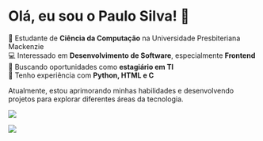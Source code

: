 # Olá, eu sou o Paulo Silva! 👋

📌 Estudante de **Ciência da Computação** na Universidade Presbiteriana Mackenzie  
💻 Interessado em **Desenvolvimento de Software**, especialmente **Frontend**  
🔎 Buscando oportunidades como **estagiário em TI**  
🚀 Tenho experiência com **Python, HTML e C**  

Atualmente, estou aprimorando minhas habilidades e desenvolvendo projetos para explorar diferentes áreas da tecnologia.  


<a href="mailto:contatopaulohslima@gmail.com">
<img src="https://img.shields.io/badge/Gmail-D14836?style=for-the-badge&logo=gmail&logoColor=white"/>
</a>

[<img src="https://img.shields.io/badge/LinkedIn-0077B5?style=for-the-badge&logo=linkedin&logoColor=white">](https://www.linkedin.com/in/paulolimati/)


<!--
**lima0234/lima0234** is a ✨ _special_ ✨ repository because its `README.md` (this file) appears on your GitHub profile.

Here are some ideas to get you started:

- 🔭 I’m currently working on ...
- 🌱 I’m currently learning ...
- 👯 I’m looking to collaborate on ...
- 🤔 I’m looking for help with ...
- 💬 Ask me about ...
- 📫 How to reach me: ...
- 😄 Pronouns: ...
- ⚡ Fun fact: ...
-->
